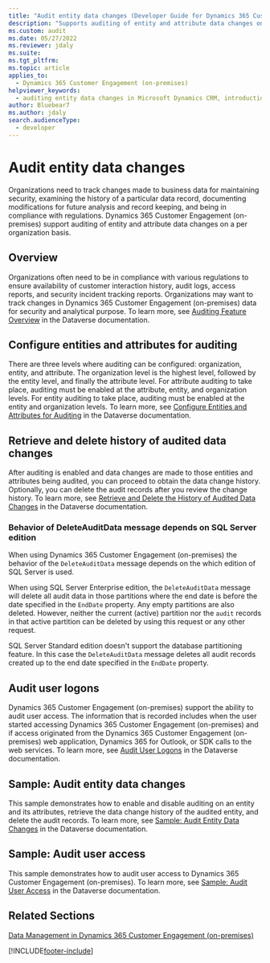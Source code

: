 ```yaml
---
title: "Audit entity data changes (Developer Guide for Dynamics 365 Customer Engagement (on-premises)) | MicrosoftDocs"
description: "Supports auditing of entity and attribute data changes on a per organization basis."
ms.custom: audit
ms.date: 05/27/2022
ms.reviewer: jdaly
ms.suite:
ms.tgt_pltfrm:
ms.topic: article
applies_to:
  - Dynamics 365 Customer Engagement (on-premises)
helpviewer_keywords:
  - auditing entity data changes in Microsoft Dynamics CRM, introduction
author: Bluebear7
ms.author: jdaly
search.audienceType:
  - developer
---
```


# Audit entity data changes

Organizations need to track changes made to business data for maintaining security, examining the history of a particular data record,
documenting modifications for future analysis and record keeping, and being in compliance with regulations.
Dynamics 365 Customer Engagement (on-premises) support auditing of entity and attribute data changes on a per organization basis.

## Overview

Organizations often need to be in compliance with various regulations to ensure availability of customer interaction history, audit logs, access reports, and security incident tracking reports. Organizations may want to track changes in Dynamics 365 Customer Engagement (on-premises) data for security and analytical purpose. To learn more, see [Auditing Feature Overview](/powerapps/developer/common-data-service/auditing-overview) in the Dataverse documentation.

## Configure entities and attributes for auditing

There are three levels where auditing can be configured: organization, entity, and attribute. The organization level is the highest level, followed by the entity level, and finally the attribute level. For attribute auditing to take place, auditing must be enabled at the attribute, entity, and organization levels. For entity auditing to take place, auditing must be enabled at the entity and organization levels. To learn more, see [Configure Entities and Attributes for Auditing](/power-platform/admin/manage-dataverse-auditing) in the Dataverse documentation.

## Retrieve and delete history of audited data changes

After auditing is enabled and data changes are made to those entities and attributes being audited, you can proceed to obtain the data change history. Optionally, you can delete the audit records after you review the change history. To learn more, see [Retrieve and Delete the History of Audited Data Changes](/powerapps/developer/common-data-service/retrieve-and-delete-the-history-of-audited-data-changes) in the Dataverse documentation.

### Behavior of DeleteAuditData message depends on SQL Server edition

When using Dynamics 365 Customer Engagement (on-premises) the behavior of the `DeleteAuditData` message depends on the which edition of SQL Server is used.

When using SQL Server Enterprise edition, the `DeleteAuditData` message will delete all audit data in those partitions where the end date is before the date specified in the `EndDate` property. Any empty partitions are also deleted. However, neither the current (active) partition nor the `audit` records in that active partition can be deleted by using this request or any other request.

SQL Server Standard edition doesn't support the database partitioning feature. In this case the `DeleteAuditData` message deletes all audit records created up to the end date specified in the `EndDate` property.

## Audit user logons

Dynamics 365 Customer Engagement (on-premises) support the ability to audit user access. The information that is recorded includes when the user started accessing Dynamics 365 Customer Engagement (on-premises) and if access originated from the Dynamics 365 Customer Engagement (on-premises) web application, Dynamics 365 for Outlook, or SDK calls to the web services. To learn more, see [Audit User Logons](/powerapps/developer/common-data-service/audit-user-access) in the Dataverse documentation.

## Sample: Audit entity data changes

This sample demonstrates how to enable and disable auditing on an entity and its attributes, retrieve the data change history of the audited entity, and delete the audit records. To learn more, see [Sample: Audit Entity Data Changes](https://github.com/microsoft/PowerApps-Samples/tree/master/dataverse/orgsvc/C%23/AuditEntityData) in the Dataverse documentation.

## Sample: Audit user access

This sample demonstrates how to audit user access to Dynamics 365 Customer Engagement (on-premises). To learn more, see [Sample: Audit User Access](https://github.com/microsoft/PowerApps-Samples/tree/master/dataverse/orgsvc/C%23/AuditUserAccess) in the Dataverse documentation.

## Related Sections

[Data Management in Dynamics 365 Customer Engagement (on-premises)](manage-data.md)

[!INCLUDE[footer-include](../../../includes/footer-banner.md)]
